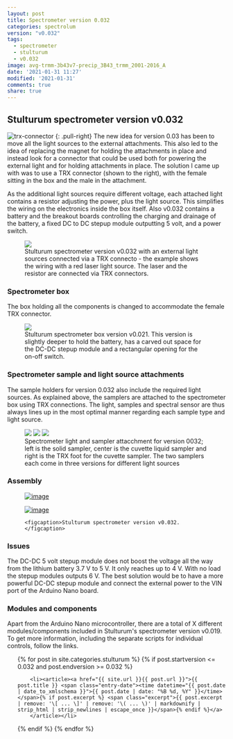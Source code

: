 ```yaml
---
layout: post
title: Spectrometer version 0.032
categories: spectrolum
version: "v0.032"
tags:
  - spectrometer
  - stulturum
  - v0.032
image: avg-trmm-3b43v7-precip_3B43_trmm_2001-2016_A
date: '2021-01-31 11:27'
modified: '2021-01-31'
comments: true
share: true
---
```


## Stulturum spectrometer version v0.032


![trx-connector](../../images/trx_connector_female-male.png)
{: .pull-right}
The new idea for version 0.03 has been to move all the light sources to the external attachments. This also led to the idea of replacing the magnet for holding the attachments in place and instead look for a connector that could be used both for powering the external light and for holding attachments in place. The solution I came up with was to use a TRX connector (shown to the right), with the female sitting in the box and the male in the attachment.

As the additional light sources require different voltage, each attached light contains a resistor adjusting the power, plus the light source. This simplifies the wiring on the electronics inside the box itself. Also v0.032 contains a battery and the breakout boards controlling the charging and drainage of the battery, a fixed DC to DC stepup module outputting 5 volt, and a power switch.

<figure>
<img src="../../images/nano-spectro_v032_trx_bb.png">


<figcaption> Stulturum spectrometer version v0.032 with an external light sources connected via a TRX connecto - the example shows the wiring with a red laser light source. The laser and the resistor are connected via TRX connectors.</figcaption>
</figure>

### Spectrometer box

The box holding all the components is changed to accommodate the female TRX connector.


<figure>
<img src="../../images/spectra-stulturum_box_v0032.png">
<figcaption> Stulturum spectrometer box version v0.021. This version is slightly deeper to hold the battery, has a carved out space for the DC-DC stepup module and a rectangular opening for the on-off switch.</figcaption>
</figure>

### Spectrometer sample and light source attachments

The sample holders for version 0.032 also include the required light sources. As explained above, the samplers are attached to the spectrometer box using TRX connections. The light, samples and spectral sensor are thus always lines up in the most optimal manner regarding each sample type and light source.

<figure class="third">
<img src="../../images/spectro-solid-cyl_v32.png">
<img src="../../images/spectro-cuvette_v32.png">
<img src="../../images/spectro-cuvette-trx_v32.png">
<figcaption> Spectrometer light and sampler attacchment for version 0032; left is the solid sampler, center is the cuvette liquid sampler and right is the TRX foot for the cuvette sampler. The two samplers each come in three versions for different light sources</figcaption>
</figure>

### Assembly

<figure class="half">
	<a href="../../images/spectrobox_v021_front.jpg">
  <img src="../../images/spectrobox_v021_front.jpg" alt="image">
  </a>

  <a href="../../images/spectrobox_v021_inside.jpg"><img src="../../images/spectrobox_v021_inside.jpg" alt="image">
  </a>

	<figcaption>Stulturum spectrometer version v0.032.</figcaption>
</figure>

### Issues

The DC-DC 5 volt stepup module does not boost the voltage all the way from the lithium battery 3.7 V to 5 V. It only reaches up to 4 V. With no load the stepup modules outputs 6 V. The best solution would be to have a more powerful DC-DC stepup module and connect the external power to the VIN port of the Arduino Nano board.

### Modules and components

Apart from the Arduino Nano microcontroller, there are a total of X different modules/components included in Stulturum's spectrometer version v0.019. To get more information, including the separate scripts for individual controls, follow the links.

<ul class="post-list">
{% for post in site.categories.stulturum %}
  {% if post.startversion <= 0.032 and post.endversion >= 0.032 %}

        <li><article><a href="{{ site.url }}{{ post.url }}">{{ post.title }} <span class="entry-date"><time datetime="{{ post.date | date_to_xmlschema }}">{{ post.date | date: "%B %d, %Y" }}</time></span>{% if post.excerpt %} <span class="excerpt">{{ post.excerpt | remove: '\[ ... \]' | remove: '\( ... \)' | markdownify | strip_html | strip_newlines | escape_once }}</span>{% endif %}</a>
        </article></li>

  {% endif %}
{% endfor %}
</ul>
